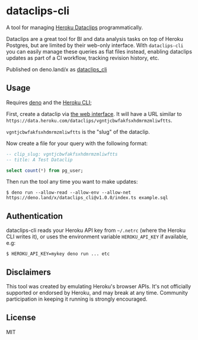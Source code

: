 # dataclips-cli

A tool for managing [Heroku Dataclips](https://devcenter.heroku.com/articles/dataclips) programmatically.

Dataclips are a great tool for BI and data analysis tasks on top of Heroku
Postgres, but are limited by their web-only interface. With `dataclips-cli` you
can easily manage these queries as flat files instead, enabling dataclips
updates as part of a CI workflow, tracking revision history, etc.

Published on deno.land/x as [dataclips_cli](https://deno.land/x/dataclips_cli)

## Usage

Requires [deno](https://deno.land/) and the [Heroku CLI](https://devcenter.heroku.com/articles/heroku-cli);

First, create a dataclip via [the web
interface](https://data.heroku.com/dataclips). It will have a URL similar to
`https://data.heroku.com/dataclips/vgntjcbwfakfsxhdmrmzmliwftts`.

`vgntjcbwfakfsxhdmrmzmliwftts` is the "slug" of the dataclip.

Now create a file for your query with the following format:

```sql
-- clip_slug: vgntjcbwfakfsxhdmrmzmliwftts
-- title: A Test Dataclip

select count(*) from pg_user;
```

Then run the tool any time you want to make updates:

```
$ deno run --allow-read --allow-env --allow-net https://deno.land/x/dataclips_cli@v1.0.0/index.ts example.sql
```

## Authentication

dataclips-cli reads your Heroku API key from `~/.netrc` (where the Heroku CLI
writes it), or uses the environment variable `HEROKU_API_KEY` if available, e.g:

```
$ HEROKU_API_KEY=mykey deno run ... etc
```

## Disclaimers

This tool was created by emulating Heroku's browser APIs. It's not officially
supported or endorsed by Heroku, and may break at any time. Community
participation in keeping it running is strongly encouraged.

## License

MIT
